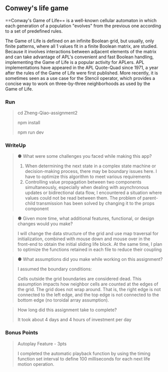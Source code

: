 ## Conwey's life game

==Conway's Game of Life== is a well-known cellular automaton in which each generation of a population "evolves" from the previous one according to a set of predefined rules.

 The Game of Life is defined on an infinite Boolean grid, but usually, only finite patterns, where all 1 values fit in a finite Boolean matrix, are studied. Because it involves interactions between adjacent elements of the matrix and can take advantage of APL's convenient and fast Boolean handling, implementing the Game of Life is a popular activity for APLers. APL implementations have appeared in the APL Quote-Quad since 1971, a year after the rules of the Game of Life were first published. More recently, it is sometimes seen as a use case for the Stencil operator, which provides a concise way to work on three-by-three neighborhoods as used by the Game of Life.

### Run

> cd Zheng-Qiao-assignment2
>
> npm install
>
> npm run dev

### WriteUp

> ●    What were some challenges you faced while making this app?
>
> 1. When determining the next state in a complex state machine or decision-making process, there may be boundary issues here. I have to optimize this algorithm to meet various requirements
> 2. Controlling value propagation between two components simultaneously, especially when dealing with asynchronous updates or bidirectional data flow, I encountered a situation where values could not be read between them. The problem of parent-child transmission has been solved by changing it to the props component

> ●    Given more time, what additional features, functional, or design changes would you make?
>
> I will change the data structure of the grid and use map traversal for initialization, combined with mouse down and mouse over in the front-end to obtain the initial sliding life block. At the same time, I plan to optimize the functions retained in each file to reduce their coupling

> ●    What assumptions did you make while working on this assignment?
>
> I assumed the boundary conditions:
>
> Cells outside the grid boundaries are considered dead. This assumption impacts how neighbor cells are counted at the edges of the grid.
> The grid does not wrap around. That is, the right edge is not connected to the left edge, and the top edge is not connected to the bottom edge (no toroidal array assumption).

> How long did this assignment take to complete? 
>
> It took about 4 days and 4 hours of investment per day

### Bonus Points

> Autoplay Feature - 3pts
>
> I completed the automatic playback function by using the timing function set interval to define 100 milliseconds for each next life motion operation.
